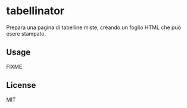 # tabellinator

Prepara una pagina  di tabelline miste, creando un foglio 
HTML che può esere stampato.

## Usage

FIXME

## License

MIT

